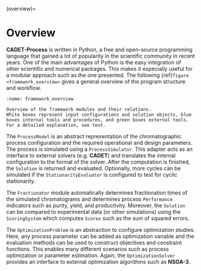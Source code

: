 (overview)=
# Overview

**CADET-Process** is written in Python, a free and open-source programming language that gained a lot of popularity in the scientific community in recent years.
One of the main advantages of Python is the easy integration of other scientific and numerical packages.
This makes it especially useful for a modular approach such as the one presented.
The following {ref}`figure <framework_overview>` gives a general overview of the program structure and workflow.

```{figure} ./figures/framework_overview.svg
:name: framework_overview

Overview of the framework modules and their relations.
White boxes represent input configurations and solution objects, blue boxes internal tools and procedures, and green boxes external tools.
For a detailed explanation, see text.
```

The `ProcessModel` is an abstract representation of the chromatographic process configuration and the required operational and design parameters.
The process is simulated using a `ProcessSimulator`.
This adapter acts  as an interface to external solvers (e.g. **CADET**) and translates the internal configuration to the format of the solver. 
After the computation is finished, the `Solution` is returned and evaluated.
Optionally, more cycles can be simulated if the `StationarityEvaluator` is configured to  test for cyclic stationarity.

The `Fractionator` module automatically determines fractionation times of the simulated chromatograms and determines process `Performance` indicators such as purity, yield, and productivity.
Moreover, the `Solution` can be compared to experimental data (or other simulations) using the `ScoringSystem` which computes `Scores` such as the sum of squared errors.

The `OptimizationProblem` is an abstraction to configure optimization studies.
Here,  any process parameter can be added as optimization variable and the evaluation methods can be used to construct objectives and constraint functions.
This enables many different scenarios such as process optimization or parameter estimation.
Again, the `OptimizationSolver` provides an interface to external optimization algorithms such as **NSGA-3**.

